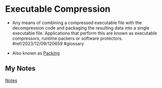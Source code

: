 # Executable Compression
- Any means of combining a compressed executable file with the decompression code and packaging the resulting data into a single executable file. Applications that perform this are known as executable compressors, runtime packers or software protectors.  #ref/2023/12/09/120659 #glossary 

- Also known as [Packing](packing.md)
## My Notes
[Notes](mynotes/executable-compression-notes.md)

